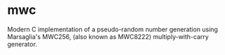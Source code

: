 # mwc
Modern C implementation of a pseudo-random number generation using Marsaglia's MWC256, (also known as MWC8222) multiply-with-carry generator.

